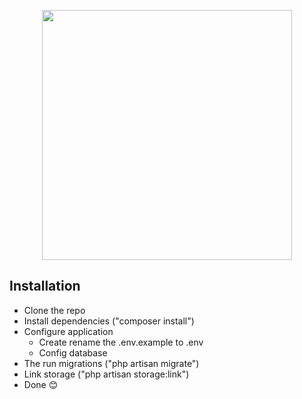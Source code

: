 <p align="center"><a href="https://laravel.com" target="_blank"><img src="https://raw.githubusercontent.com/laravel/art/master/logo-lockup/5%20SVG/2%20CMYK/1%20Full%20Color/laravel-logolockup-cmyk-red.svg" width="400"></a></p>


## Installation
- Clone the repo
- Install dependencies ("composer install")
- Configure application
    - Create  rename the .env.example to .env
    - Config database 
- The run migrations ("php artisan migrate")
- Link storage ("php artisan storage:link")
- Done 😊
